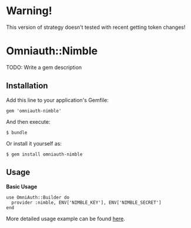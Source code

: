 # Warning!

This version of strategy doesn't tested with recent getting token changes!

# Omniauth::Nimble

TODO: Write a gem description

## Installation

Add this line to your application's Gemfile:

    gem 'omniauth-nimble'

And then execute:

    $ bundle

Or install it yourself as:

    $ gem install omniauth-nimble

## Usage

**Basic Usage**

    use OmniAuth::Builder do
      provider :nimble, ENV['NIMBLE_KEY'], ENV['NIMBLE_SECRET']
    end
    
More detailed usage example can be found [here](https://github.com/nimblecrm/ruby-example/tree/master/Sample%201).
